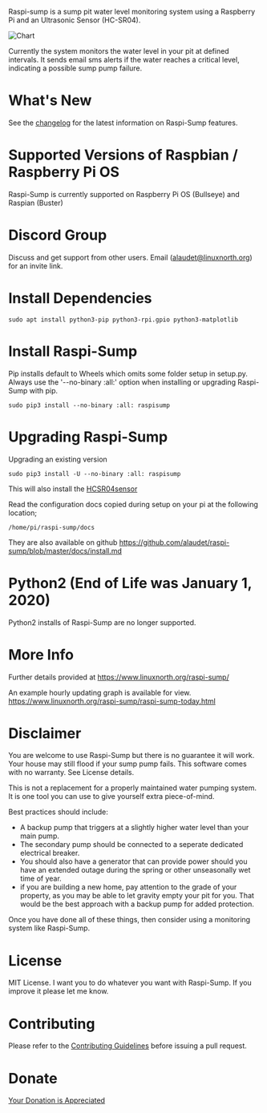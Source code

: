 Raspi-sump is a sump pit water level monitoring system using a Raspberry Pi and an Ultrasonic Sensor (HC-SR04).

![Chart](https://raspisump.linuxnorth.org/static/today.png)


Currently the system monitors the water level in your pit at defined intervals. It sends
email sms alerts if the water reaches a critical level, indicating a possible sump pump failure.

# What's New

See the [changelog](https://github.com/alaudet/raspi-sump/blob/master/changelog) for the latest information on Raspi-Sump features.

# Supported Versions of Raspbian / Raspberry Pi OS

Raspi-Sump is currently supported on Raspberry Pi OS (Bullseye) and Raspian (Buster)

# Discord Group

Discuss and get support from other users. Email (alaudet@linuxnorth.org) for an invite link.


# Install Dependencies

    sudo apt install python3-pip python3-rpi.gpio python3-matplotlib

# Install Raspi-Sump

Pip installs default to Wheels which omits some folder setup in setup.py.
Always use the '--no-binary :all:' option when installing or upgrading Raspi-Sump with pip.

    sudo pip3 install --no-binary :all: raspisump


# Upgrading Raspi-Sump 

Upgrading an existing version

    sudo pip3 install -U --no-binary :all: raspisump

This will also install the [HCSR04sensor](https://github.com/alaudet/hcsr04sensor) 


Read the configuration docs copied during setup on your pi at the following location;

    /home/pi/raspi-sump/docs

They are also available on github https://github.com/alaudet/raspi-sump/blob/master/docs/install.md


# Python2 (End of Life was January 1, 2020)

Python2 installs of Raspi-Sump are no longer supported.


# More Info

Further details provided at https://www.linuxnorth.org/raspi-sump/

An example hourly updating graph is available for view.
https://www.linuxnorth.org/raspi-sump/raspi-sump-today.html

# Disclaimer

You are welcome to use Raspi-Sump but there is no guarantee it will work. Your house may still flood if your sump pump fails. This software comes with no warranty. See License details.

This is not a replacement for a properly maintained water pumping system. It is one tool you can use to give yourself extra piece-of-mind.

Best practices should include:

* A backup pump that triggers at a slightly higher water level than your main pump.
* The secondary pump should be connected to a seperate dedicated electrical breaker. 
* You should also have a generator that can provide power should you have an extended outage during the spring or other unseasonally wet time of year.
* if you are building a new home, pay attention to the grade of your property, as you may be able to let gravity empty your pit for you.  That would be the best approach with a backup pump for added protection.

Once you have done all of these things, then consider using a monitoring system like Raspi-Sump.

# License

MIT License.  I want you to do whatever you want with Raspi-Sump.  If you
improve it please let me know.

# Contributing

Please refer to the [Contributing Guidelines](https://github.com/alaudet/raspi-sump/blob/master/CONTRIBUTING.md) before issuing a pull request.

# Donate

[Your Donation is Appreciated](https://www.linuxnorth.org/donate/)
